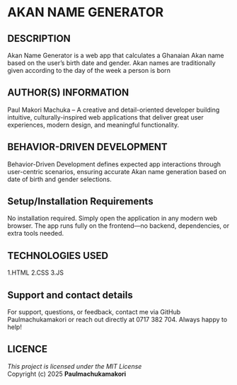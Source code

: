 # AKAN NAME GENERATOR

## DESCRIPTION 
Akan Name Generator is a web app that calculates a Ghanaian Akan name based on the user’s birth date and gender. Akan names are traditionally given according to the day of the week a person is born
  
## AUTHOR(S) INFORMATION
  Paul Makori Machuka – A creative and detail-oriented developer building intuitive, culturally-inspired web applications that deliver great user experiences, modern design, and meaningful functionality.

## BEHAVIOR-DRIVEN DEVELOPMENT
Behavior-Driven Development defines expected app interactions through user-centric scenarios, ensuring accurate Akan name generation based on date of birth and gender selections.

## Setup/Installation Requirements
No installation required. Simply open the application in any modern web browser. The app runs fully on the frontend—no backend, dependencies, or extra tools needed.

## TECHNOLOGIES USED
1.HTML
2.CSS
3.JS

## Support and contact details
For support, questions, or feedback, contact me via GitHub Paulmachukamakori or reach out directly at 0717 382 704. Always happy to help!

## LICENCE 
*This project is licensed under the MIT License*  
Copyright (c) 2025 **Paulmachukamakori**



